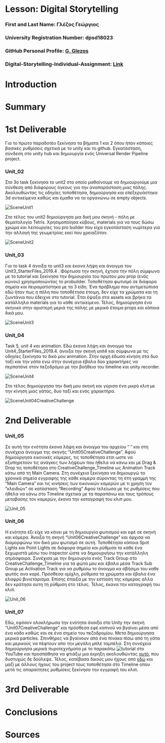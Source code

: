 # Lesson: Digital Storytelling

### First and Last Name: Γλέζος Γεώργιος
### University Registration Number: dpsd18023
### GitHub Personal Profile: [G. Glezos](https://github.com/dpsd18023)
### Digital-Storytelling-Individual-Assignment: [Link](https://github.com/dpsd18023/Digital-Storytelling-Individual-Assignment)

# Introduction



# Summary


# 1st Deliverable

Για το πρώτο παραδοτέο ξεκίνησα τα βήματα 1 και 2 όπου ήταν κάποιες βασικές ρυθμίσεις σχετικά με το unity και το github. Εγκατάσταση, σύνδεση στο unity hub και δημιουργία ενός Universal Render Pipeline project.


### Unit_02

Στο 3ο task ξεκίνησα το unit2 στο οποίο μαθαίνουμε να δημιουργούμε μια σύνθεση από διάφορους όγκους για την αναπαράσταση μιας πόλης. Ακολουθώντας τις οδηγίες τοποθέτησα, δημιούργησα και επεξεργάστηκα 3d αντικείμενα καθώς και έμαθα να τα οργανώνω σε empty objects.

![SceneUnit1](https://user-images.githubusercontent.com/115796095/227399430-67bd5bfd-2070-41d1-ae28-69ef790cbec7.png)

Στο τέλος του unit2 δημιούργησα μια δική μου σκηνή - πόλη με θεματολογία Tetris. Χρησιμοποίησα κύβους, materials για να τους δώσω χρώμα και λειτουργίες του pro builder που είχα εγκατάσταση νωρίτερα για την αλλαγή της γεωμετρίας εκεί που χρειαζόταν.

![SceneUnit2](https://user-images.githubusercontent.com/115796095/227399410-cc0a683e-ef54-4412-ad99-93a7bdeee4cb.png)

### Unit_03

Για το task 4 άνοιξα το unit3 και έκανα λήψη και άνοιγμα του Unit3_StarterFiles_2019.4 .
Φόρτωσα την σκηνή, έχτισα την πόλη σύμφωνα με το tutorial και ξεκίνησα την δημιουργία του πρώτου μου  prop (ενός κώνου) χρησιμοποιώντας το probuilder.
Τοποθέτησα φωτισμό σε διάφορα σημεία και πειραματίστηκα με τα 3 είδη. 
Ένα πρόβλημα που αντιμετώπισα εδώ ήταν πως η πόλη που τοποθέτησα έτοιμη, δεν είχε τα χρώματα και τη ζωντάνια που έδειχνε στο tutorial. Έτσι έψαξα στα assets και βρήκα τα κατάλληλα materials για το κάθε αντικείμενο.
Τέλος, δημιούργησα ένα σκηνικό στην αριστερή μεριά της πόλης με μερικά έτοιμα props και κάποια δικά μου.

![SceneUnit3](https://user-images.githubusercontent.com/115796095/227399641-99c8eebe-237e-45ca-8f4f-b8cc4efa4564.png)

### Unit_04

Task 5, unit 4 και animation. 
Εδώ έκανα λήψη και άνοιγμα του Unit4_StarterFiles_2019.4. άνοιξα την σκηνή unit4 και σύμφωνα με τις οδηγίες ξεκίνησα το δικό μου animation. Στην αρχή έδωσα κίνηση στα δυο ταξί και την γάτα ενώ στην συνέχεια έβαλα δύο χαρακτήρες να περπατάνε στον πεζοδρόμιο με την βοήθεια του timeline και unity recorder.

![SceneUnit4](https://user-images.githubusercontent.com/115796095/227521020-cb242981-103f-48e1-9278-bb596cff11fb.png)

Στο τέλος δημιούργησα την δική μου σκηνή και γύρισα ένα μικρό κλιπ με την κίνηση μιας γάτας, δυο ταξί και ενός χαρακτήρα.

![SceneUnit04CreativeChallenge](https://user-images.githubusercontent.com/115796095/227521012-b066c7d2-9bdc-44c9-af54-497f9e885031.png)


# 2nd Deliverable

### Unit_05

Σε αυτή την ενότητα έκανα λήψη και άνοιγμα του αρχείου “ ” και στη συνέχεια άνοιγμα της σκηνής “Unit05CreativeChallenge”.
Αφού δημιούργησα εικονικές κάμερες, τις τοποθέτησα ετσι ωστε να εξυπηρετούν τις ανάγκες των λήψεων που ήθελα να κάνω και με Drag & Drop τις τοποθέτησα στο CreativeChallenge_Timeline ως Animation Track κάτω από τη Main Camera. 
Στη συνέχεια ξεκίνησα να δημιουργώ τα χρονικά σημεία εγγραφης της κάθε καμερα σύροντας τη στη γραμμή της “Main Camera” και τις κινήσεις των εικονικών καμερών με τι χρηση τον “κλειδιών” σε κατάσταση “Recording”
Αφού τελείωσα με τις ρυθμίσεις που ήθελα να κάνω στο Timeline σχετικα με τα παραπάνω και τους τρόπους μεταβασης τον καμερών, έκανα την καταγραφή του κλιπ μου.

![Unit_05](https://user-images.githubusercontent.com/115796095/236653641-7dd7835a-da2c-45da-a8cf-2438b0063005.png)

### Unit_06

Η ενότητα έξι είχε να κάνει με τη δημιουργία φωτισμού και εφέ σε σκηνή και κάμερα.
Άνοιξα τη σκηνή “Unit06CreativeChallenge” και άρχισα να διαμορφώνω τον δικό μου φωτισμό σε αυτή. 
Τοποθέτησα κάποια Spot Lights και Point Lights σε διάφορα σημεία και ρύθμισα το κάθε ένα ξεχωριστά μέσω του inspector ώστε να δημιουργήσω την κατάλληλη ατμόσφαιρα. 
Συνέχισα με την δημιουργία ενός Track Group στο CreativeChallenge_Timeline για τα φώτα μου και έβαλα μέσα Track Sub Group με Activation Track για να ρυθμίσω το άνοιγμα κα σβήσιμο του καθε φωτός ανα καρέ.
Πρόσθεσα ομίχλη, ρύθμισα τα χρώματα και έβαλα ένα ελαφρύ βινιετάρισμα.
Επίσης έπαιξα με την εστίαση της κάμερας αλλα δεν κράτησα αυτη τη ρύθμιση στο τέλος.
Τέλος, έκανα την καταγραφή του κλιπ.

![Unit_06](https://user-images.githubusercontent.com/115796095/236653651-cb43b4a8-dc87-40e9-bf18-b0aa63560787.png)

### Unit_07

Εδώ, εφόσον ολοκλήρωσα την ενότητα άνοιξα στο Unity την σκηνή “Unit07CreativeChallenge” και πρόσθεσα εφέ καπνού να βγαίνει μέσα από ένα κάδο καθώς και σε ένα σημείο του πεζοδρομίου. 
Μετα δημιούργησα μερικά particles. Σπινθήρες να βγαίνουν από ένα πίνακα πίσω από τη γάτα και μερικούς να πέφτουν απο την μεγάλη μπλέ ταμπέλα.
Στη συνέχεια δημιούργησα μερικά πυροτεχνήματα με το παρακάτω ![tutorial](https://www.youtube.com/watch?v=9_x0e7B3nVU&ab_channel=AqsaNadeem) στο YouTube και προσπάθησα να φτιάξω μια έκρηξη ακολουθώντας [αυτό](https://www.youtube.com/watch?v=cvQiQglPI18&ab_channel=Tvtig), που δυστυχώς δε δούλεψε.
Τέλος, κατέβασα δικούς μου ήχους από [εδώ](https://mixkit.co/) και μαζί με άλλους ήχους του project τους τοποθέτησα στο Timeline οπου μετά τις απαραίτητες ρυθμίσεις ξεκίνησα την εγγραφή του κλιπ.


# 3rd Deliverable 


# Conclusions



# Sources
